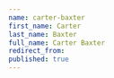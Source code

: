 ```yaml
---
name: carter-baxter
first_name: Carter
last_name: Baxter
full_name: Carter Baxter
redirect_from:
published: true
---
```

